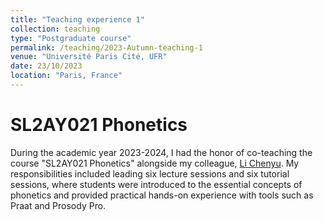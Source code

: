 ```yaml
---
title: "Teaching experience 1"
collection: teaching
type: "Postgraduate course"
permalink: /teaching/2023-Autumn-teaching-1
venue: "Université Paris Cité, UFR"
date: 23/10/2023
location: "Paris, France"
---
```



SL2AY021 Phonetics
======
During the academic year 2023-2024, I had the honor of co-teaching the course "SL2AY021 Phonetics" alongside my colleague, [Li Chenyu](http://www.llf.cnrs.fr/en/Gens/Chenyu-li). My responsibilities included leading six lecture sessions and six tutorial sessions, where students were introduced to the essential concepts of phonetics and provided practical hands-on experience with tools such as Praat and Prosody Pro.


